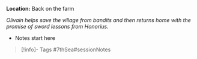 **Location:** Back on the farm

*Olivain helps save the village from bandits and then returns home with the promise of sword lessons from Honorius.*

- Notes start here

> [!info]- Tags
> #7thSea#sessionNotes <game>

